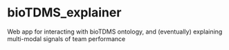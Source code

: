 # bioTDMS_explainer
Web app for interacting with bioTDMS ontology, and (eventually) explaining multi-modal signals of team performance
